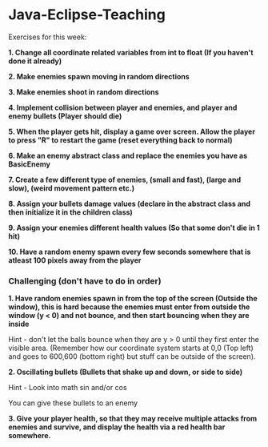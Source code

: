 ﻿# Java-Eclipse-Teaching

Exercises for this week:

**1. Change all coordinate related variables from int to float (If you haven't done it already)**

**2. Make enemies spawn moving in random directions**

**3. Make enemies shoot in random directions**

**4. Implement collision between player and enemies, and player and enemy bullets (Player should die)**

**5. When the player gets hit, display a game over screen. Allow the player to press "R" to restart the game (reset everything back to normal)**

**6. Make an enemy abstract class and replace the enemies you have as BasicEnemy**

**7. Create a few different type of enemies, (small and fast), (large and slow), (weird movement pattern etc.)**

**8. Assign your bullets damage values (declare in the abstract class and then initialize it in the children class)**

**9. Assign your enemies different health values (So that some don't die in 1 hit)**

**10. Have a random enemy spawn every few seconds somewhere that is atleast 100 pixels away from the player**

### Challenging (don't have to do in order)

**1. Have random enemies spawn in from the top of the screen (Outside the window), this is hard because the enemies must enter from outside the window (y < 0) and not bounce, and then start bouncing when they are inside**

Hint - don't let the balls bounce when they are y > 0 until they first enter the visible area. (Remember how our coordinate system starts at 0,0 (Top left) and goes to 600,600 (bottom right) but stuff can be outside of the screen).

**2. Oscillating bullets (Bullets that shake up and down, or side to side)**

Hint - Look into math sin and/or cos

You can give these bullets to an enemy

**3. Give your player health, so that they may receive multiple attacks from enemies and survive, and display the health via a red health bar somewhere.**
